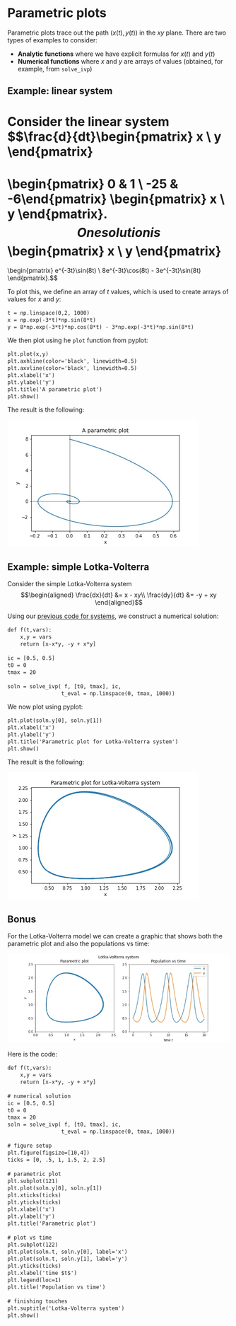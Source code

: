 # Parametric plots
Parametric plots trace out the path $(x(t), y(t))$ in the $xy$ plane.
There are two types of examples to consider:
- **Analytic functions** where we have explicit formulas for $x(t)$ and $y(t)$
- **Numerical functions** where $x$ and $y$ are arrays of values (obtained, for example, from `solve_ivp`)

## Example: linear system
Consider the linear system
$$\frac{d}{dt}\begin{pmatrix} x \\ y \end{pmatrix}
=
\begin{pmatrix} 0 & 1 \\ -25 & -6\end{pmatrix}
\begin{pmatrix} x \\ y \end{pmatrix}.$$
One solution is
$$ \begin{pmatrix} x \\ y \end{pmatrix}
=
\begin{pmatrix} e^{-3t}\sin(8t) \\ 8e^{-3t}\cos(8t) - 3e^{-3t}\sin(8t) \end{pmatrix}.$$

To plot this, we define an array of $t$ values, which is used to create arrays of values for $x$ and $y$:
```
t = np.linspace(0,2, 1000)
x = np.exp(-3*t)*np.sin(8*t)
y = 8*np.exp(-3*t)*np.cos(8*t) - 3*np.exp(-3*t)*np.sin(8*t)
```
We then plot using he `plot` function from pyplot:
```
plt.plot(x,y)
plt.axhline(color='black', linewidth=0.5)
plt.axvline(color='black', linewidth=0.5)
plt.xlabel('x')
plt.ylabel('y')
plt.title('A parametric plot')
plt.show()
```
The result is the following:


![Parametric plot from analytic function](parametric1.jpg)


## Example: simple Lotka-Volterra
Consider the simple Lotka-Volterra system
$$\begin{aligned}
\frac{dx}{dt} &= x - xy\\
\frac{dy}{dt} &= -y + xy
\end{aligned}$$

Using our [previous code for systems](../using_solve_ivp/systems.md), we construct a numerical solution:
```
def f(t,vars):
    x,y = vars
    return [x-x*y, -y + x*y]
    
ic = [0.5, 0.5]
t0 = 0
tmax = 20

soln = solve_ivp( f, [t0, tmax], ic, 
                 t_eval = np.linspace(0, tmax, 1000))
```
We now plot using pyplot:
```
plt.plot(soln.y[0], soln.y[1])
plt.xlabel('x')
plt.ylabel('y')
plt.title('Parametric plot for Lotka-Volterra system')
plt.show()
```
The result is the following:


![Parametric plot for Lotka-Volterra system](parametric2.jpg)


## Bonus
For the Lotka-Volterra model we can create a graphic that shows both the parametric plot and also the populations vs time:


![Combined plot for Lotka-Volterra](parametric3.jpg)

Here is the code:
```
def f(t,vars):
    x,y = vars
    return [x-x*y, -y + x*y]

# numerical solution
ic = [0.5, 0.5]
t0 = 0
tmax = 20
soln = solve_ivp( f, [t0, tmax], ic, 
                 t_eval = np.linspace(0, tmax, 1000))

# figure setup
plt.figure(figsize=[10,4])
ticks = [0, .5, 1, 1.5, 2, 2.5]

# parametric plot
plt.subplot(121)
plt.plot(soln.y[0], soln.y[1])
plt.xticks(ticks)
plt.yticks(ticks)
plt.xlabel('x')
plt.ylabel('y')
plt.title('Parametric plot')

# plot vs time 
plt.subplot(122)
plt.plot(soln.t, soln.y[0], label='x')
plt.plot(soln.t, soln.y[1], label='y')
plt.yticks(ticks)
plt.xlabel('time $t$')
plt.legend(loc=1)
plt.title('Population vs time')

# finishing touches
plt.suptitle('Lotka-Volterra system')
plt.show()
```